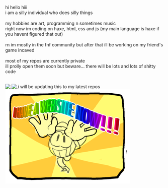 hi hello hiii
<br/>
i am a silly individual who does silly things
<br/>
<br/>
my hobbies are art, programming n sometimes music
<br/>
right now im coding on haxe, html, css and js (my main language is haxe if you havent figured that out)
<br/>
<br/>
rn im mostly in the fnf community but after that ill be working on my friend's game incaved
<br/>
<br/>
most of my repos are currently private
<br/>
ill prolly open them soon but beware... there will be lots and lots of shitty code
<br/>
<br/>

<a href="https://github.com/anuraghazra/github-readme-stats">
  <img align="top" src="https://github-readme-stats.vercel.app/api?username=NickMGC&theme=onedark" />
</a>

<a href="https://github.com/NickMGC/TiledSprite">
  <img align="top" src="https://github-readme-stats.vercel.app/api/pin/?username=nickmgc&repo=tailedsprite&theme=onedark"/>
</a>
i will be updating this to my latest repos
<br/>
<a href="https://nickmgc.github.io">
<img src="https://raw.githubusercontent.com/NickMGC/NickMGC/main/woah.png?raw=true" height=300>
<a/>
